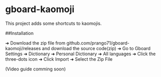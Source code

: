 # gboard-kaomoji

This project adds some shortcuts to kaomojis.

##Installation

➜ Download the zip file from github.com/prango71/gboard-kaomoji/releases and download the source code(zip)
➜ Go to Gboard Settings
➜ Dictionary
➜ Personal Dictionary
➜ All languages
➜ Click the three-dots icon
➜ Click Import
➜ Select the Zip File 

(Video guide comming soon)


